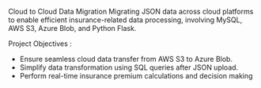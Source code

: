 Cloud to Cloud Data Migration
Migrating JSON data across cloud platforms to enable efficient insurance-related data processing, involving MySQL, AWS S3, Azure Blob, and Python Flask.

Project Objectives : 
 - Ensure seamless cloud data transfer from AWS S3 to Azure Blob.
 - Simplify data transformation using SQL queries after JSON upload.
 - Perform real-time insurance premium calculations and decision making
